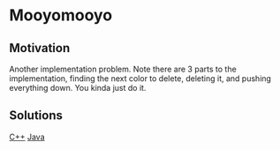 # Mooyomooyo

## Motivation
Another implementation problem. Note there are 3 parts to the implementation, finding the next color to delete, deleting it, and pushing everything down. You kinda just do it.

## Solutions
[C++](mooyomooyo.cpp)
[Java](mooyomooyo.java)
